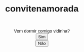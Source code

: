 # convitenamorada
<!DOCTYPE html>
<html>
<head>
<style>
  body {
    display: flex;
    flex-direction: column;
    justify-content: center;
    align-items: center;
    height: 100vh;
    margin: 0;
    font-family: Arial, sans-serif;
  }

  #message {
    font-size: 24px;
    text-align: center;
    margin-bottom: 20px;
  }

  .button {
    padding: 10px 20px;
    background-color: #3498db;
    color: white;
    border: none;
    cursor: pointer;
    transition: 0.3s;
  }

  .button:hover {
    background-color: #2980b9;
  }
</style>
</head>
<body>
<div id="message">Vem dormir comigo vidinha?</div>
<button class="button" onclick="showResponse('Sim')">Sim</button>
<button class="button" onclick="moveButton()">Não</button>

<script>
function showResponse(response) {
  const messageDiv = document.getElementById('message');
  messageDiv.textContent = response === 'Sim' ? 'Te amo pra poha!' : 'Awww, pensa melhor 😢';
}

function moveButton() {
  const buttons = document.querySelectorAll('.button');
  buttons.forEach(button => {
    const maxX = window.innerWidth - button.offsetWidth;
    const maxY = window.innerHeight - button.offsetHeight;
    const newX = Math.random() * maxX;
    const newY = Math.random() * maxY;
    button.style.position = 'absolute';
    button.style.left = newX + 'px';
    button.style.top = newY + 'px';
  });
}
</script>
</body>
</html>
